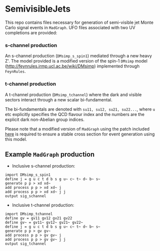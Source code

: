 # SemivisibleJets

This repo contains files necessary for generation of semi-visible jet Monte Carlo signal events in `MadGraph`. 
UFO files associated with two UV completions are provided:

### s-channel production

An s-channel production (`DMsimp_s_spin1`) mediated through a new heavy Z'. The model provided is a modified version of the spin-1 `DMsimp` model (http://feynrules.irmp.ucl.ac.be/wiki/DMsimp) 
implemented through `FeynRules`.

### t-channel production

A t-channel production (`DMsimp_tchannel`) where the dark and visible sectors interact through a new scalar bi-fundamental.

The bi-fundamentals are denoted with `su11, su12, su21, su22...`, where `u` etc explicitly specifies the QCD flavour index 
and the numbers are the explicit dark non-Abelian group indices.

Please note that a modified version of `MadGraph` using the patch included [here](https://bugs.launchpad.net/mg5amcnlo/+bug/1702712) 
is required to ensure a stable cross section for event generation using this model.

## Example `MadGraph` production

- Inclusive s-channel production:
```
import DMsimp_s_spin1
define j = g u c t d b s g u~ c~ t~ d~ b~ s~
generate p p > xd xd~
add process p p > xd xd~ j
add process p p > xd xd~ j j
output sig_schannel
```
- Inclusive t-channel production:
```
import DMsimp_tchannel
define gv = gv11 gv12 gv21 gv22
define gv~ = gv11~ gv12~ gv21~ gv22~
define j = g u c t d b s g u~ c~ t~ d~ b~ s~
generate p p > gv gv~
add process p p > gv gv~ j
add process p p > gv gv~ j j
output sig_tchannel
```

